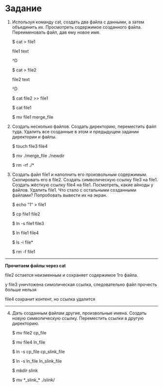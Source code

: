 # Задание

1. Используя команду cat, создать два файла с данными, а затем объединить их. Просмотреть содержимое созданного файла.
Переименовать файл, дав ему новое имя.

    $ cat > file1

    file1 text

    ^D

    $ cat > file2

    file2 text
    
    ^D

    $ cat file2 >> file1
    
    $ cat file1

    $ mv file1 merge_file


2. Создать несколько файлов.
Создать директорию, переместить файл туда.
Удалить все созданные в этом и предыдущем задании директории и файлы.

    $ touch file3 file4

    $ mv ./merge_file ./newdir

    $ rm -rf ./*


3. Создать файл file1 и наполнить его произвольным содержимым.
Скопировать его в file2.
Создать символическую ссылку file3 на file1.
Создать жёсткую ссылку file4 на file1.
Посмотреть, какие айноды у файлов.
Удалить file1.
Что стало с остальными созданными файлами?
Попробовать вывести их на экран.

    $ echo "1" > file1

    $ cp file1 file2

    $ ln -s file1 file3

    $ ln file1 file4

    $ ls -i file*

    $ rm -f file1

***
**Прочитаем файлы через cat**

file2 остается неизменным и сохраняет содержимое 1го файла.

у file3 уничтожена симолическая ссылка, следовательно файл прочесть больше нельзя

file4 сохранит контент, но ссылка удалится
***

4. Дать созданным файлам другие, произвольные имена.
Создать новую символическую ссылку.
Переместить ссылки в другую директорию.

    $ mv file2 cp_file

    $ mv file4 ln_file

    $ ln -s cp_file cp_slink_file

    $ ln -s ln_file ln_slink_file

    $ mkdir slink

    $ mv \*\_slink\_\* ./slink/
